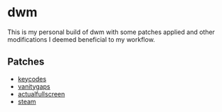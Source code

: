 # dwm

This is my personal build of dwm with some patches applied and other modifications I deemed beneficial to my workflow.

## Patches
- [keycodes](https://dwm.suckless.org/patches/keycodes/dwm-keycodes-6.4.diff)
- [vanitygaps](https://dwm.suckless.org/patches/vanitygaps/dwm-vanitygaps-20200610-f09418b.diff)
- [actualfullscreen](https://dwm.suckless.org/patches/actualfullscreen/dwm-actualfullscreen-20211013-cb3f58a.diff)
- [steam](https://dwm.suckless.org/patches/steam/dwm-steam-6.2.diff)
